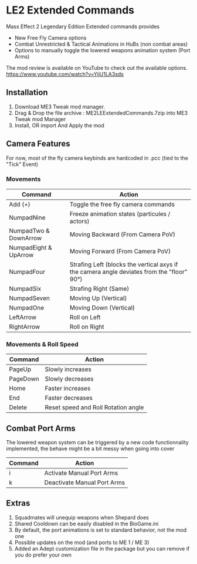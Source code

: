 # LE2 Extended Commands

Mass Effect 2 Legendary Edition Extended commands provides
- New Free Fly Camera options
- Combat Unrestricted & Tactical Animations in HuBs (non combat areas)
- Options to manually toggle the lowered weapons animation system (Port Arms)

The mod review is available on YouTube to check out the available options.
https://www.youtube.com/watch?v=YijU1LA3sds

## Installation

1. Download ME3 Tweak mod manager.
2. Drag & Drop the file archive : ME2LEExtendedCommands.7zip into ME3 Tweak mod Manager
3. Install, OR import And Apply the mod

## Camera Features
For now, most of the fly camera keybinds are hardcoded in .pcc (tied to the "Tick" Event)

### Movements

|Command|Action|
| --- | --- |
|Add (+) | Toggle the free fly camera commands|
|NumpadNine | Freeze animation states (particules / actors) |
|NumpadTwo & DownArrow | Moving Backward (From Camera PoV)|
|NumpadEight & UpArrow | Moving Forward (From Camera PoV)|
|NumpadFour | Strafing Left (blocks the vertical axys if the camera angle deviates from the "floor" 90°)|
|NumpadSix | Strafing Right (Same)|
|NumpadSeven | Moving Up (Vertical)|
|NumpadOne | Moving Down (Vertical)|
|LeftArrow | Roll on Left|
|RightArrow | Roll on Right|

### Movements & Roll Speed

|Command|Action|
| --- | --- |
|PageUp | Slowly increases| 
|PageDown | Slowly decreases|
|Home | Faster increases|
|End | Faster decreases|
|Delete | Reset speed and Roll Rotation angle|

## Combat Port Arms

The lowered weapon system can be triggered by a new code functionnality implemented, the behave might be a bit messy when going into cover

|Command|Action|
| --- | --- |
| i | Activate Manual Port Arms |
| k | Deactivate Manual Port Arms |

## Extras

1. Squadmates will unequip weapons when Shepard does
2. Shared Cooldown can be easily disabled in the BioGame.ini
3. By default, the port animations is set to standard behavior, not the mod one
4. Possible updates on the mod (and ports to ME 1 / ME 3)
5. Added an Adept customization file in the package but you can remove if you do prefer your own
